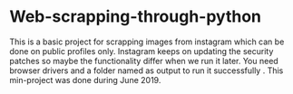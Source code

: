# Web-scrapping-through-python
This is a basic project for scrapping images from instagram which can be done on public profiles only.
Instagram keeps on updating the security patches so maybe the functionality differ when we run it later.
You need browser drivers and a folder named as output to run it successfully .
This min-project was done during June 2019.
